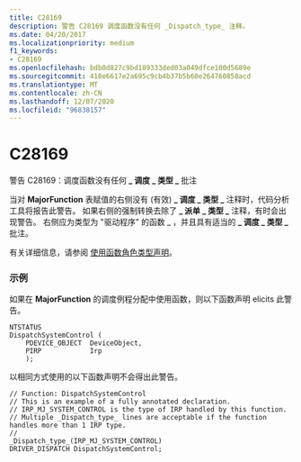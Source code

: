 ```yaml
---
title: C28169
description: 警告 C28169 调度函数没有任何 _Dispatch_type_ 注释。
ms.date: 04/20/2017
ms.localizationpriority: medium
f1_keywords:
- C28169
ms.openlocfilehash: bdb0d827c9bd189333ded03a049dfce100d5689e
ms.sourcegitcommit: 418e6617e2a695c9cb4b37b5b60e264760858acd
ms.translationtype: MT
ms.contentlocale: zh-CN
ms.lasthandoff: 12/07/2020
ms.locfileid: "96838157"
---
```

# <a name="c28169"></a>C28169


警告 C28169：调度函数没有任何 **\_ 调度 \_ 类型 \_** 批注

当对 **MajorFunction** 表赋值的右侧没有 (有效) **\_ 调度 \_ 类型 \_** 注释时，代码分析工具将报告此警告。 如果右侧的强制转换去除了 **\_ 派单 \_ 类型 \_** 注释，有时会出现警告。 右侧应为类型为 "驱动程序" 的函数 \_ ，并且具有适当的 **\_ 调度 \_ 类型 \_** 批注。

有关详细信息，请参阅 [使用函数角色类型声明](using-function-role-type-declarations.md)。

### <a name="span-idexamplespanspan-idexamplespanexample"></a><span id="example"></span><span id="EXAMPLE"></span>示例

如果在 **MajorFunction** 的调度例程分配中使用函数，则以下函数声明 elicits 此警告。

```
NTSTATUS
DispatchSystemControl (
    PDEVICE_OBJECT  DeviceObject,
    PIRP            Irp
    );
```

以相同方式使用的以下函数声明不会得出此警告。

```
// Function: DispatchSystemControl
// This is an example of a fully annotated declaration.  
// IRP_MJ_SYSTEM_CONTROL is the type of IRP handled by this function.  
// Multiple _Dispatch_type_ lines are acceptable if the function handles more than 1 IRP type.
//
_Dispatch_type_(IRP_MJ_SYSTEM_CONTROL) 
DRIVER_DISPATCH DispatchSystemControl;
```

 

 





